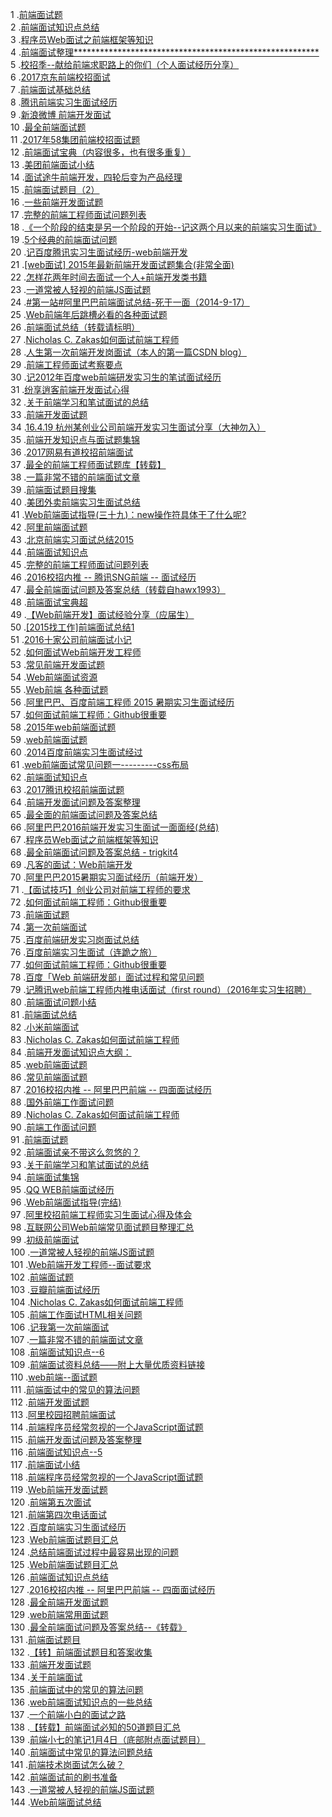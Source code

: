 1 .[前端面试题](http://blog.csdn.net/kongjiea/article/details/46341575?locationNum=7&fps=1)  
2 .[前端面试知识点总结](http://blog.csdn.net/djfdbmbj/article/details/53138155?locationNum=15&fps=1)  
3 .[程序员Web面试之前端框架等知识](http://blog.csdn.net/powertoolsteam/article/details/36657609?locationNum=13&fps=1)  
4 .[前端面试整理********************************************************](http://blog.csdn.net/cometwo/article/details/50717070?locationNum=5&fps=1)  
5 .[校招季--献给前端求职路上的你们（个人面试经历分享）](http://blog.csdn.net/i10630226/article/details/52012518?locationNum=1&fps=1)  
6 .[2017京东前端校招面试](http://blog.csdn.net/datou0529/article/details/52497249?locationNum=3&fps=1)  
7 .[前端面试基础总结](http://blog.csdn.net/u014346301/article/details/52144081?locationNum=2&fps=1)  
8 .[腾讯前端实习生面试经历](http://blog.csdn.net/tianxuezhi_s/article/details/23020577?locationNum=8&fps=1)  
9 .[新浪微博 前端开发面试](http://blog.csdn.net/jianxinss/article/details/6885188?locationNum=4&fps=1)  
10 .[最全前端面试题](http://blog.csdn.net/ruanjianshubiao/article/details/52954124?locationNum=10&fps=1)  
11 .[2017年58集团前端校招面试题](http://blog.csdn.net/datou0529/article/details/52542336?locationNum=12&fps=1)  
12 .[前端面试宝典（内容很多，也有很多重复）](http://blog.csdn.net/liuwengai/article/details/52751565?locationNum=9&fps=1)  
13 .[美团前端面试小结](http://blog.csdn.net/VivianHope/article/details/46933485?locationNum=11&fps=1)  
14 .[面试途牛前端开发，四轮后变为产品经理](http://blog.csdn.net/Box_CSDN/article/details/49867565?locationNum=15&fps=1)  
15 .[前端面试题目（2）](http://blog.csdn.net/Jizhen_Tan/article/details/52426630?locationNum=8&fps=1)  
16 .[一些前端开发面试题](http://blog.csdn.net/u010874036/article/details/51582270?locationNum=3&fps=1)  
17 .[完整的前端工程师面试问题列表](http://blog.csdn.net/forlong401/article/details/8108728?locationNum=12&fps=1)  
18 .[《一个阶段的结束是另一个阶段的开始--记这两个月以来的前端实习生面试》](http://blog.csdn.net/u013228403/article/details/45604665?locationNum=5&fps=1)  
19 .[5个经典的前端面试问题](http://blog.csdn.net/csdnstudent/article/details/40401189?locationNum=7&fps=1)  
20 .[记百度腾讯实习生面试经历-web前端开发](http://blog.csdn.net/wuxinliulei/article/details/9125231?locationNum=15&fps=1)  
21 .[[web面试] 2015年最新前端开发面试题集合(非常全面)](http://blog.csdn.net/chenleismr/article/details/46325583?locationNum=11&fps=1)  
22 .[怎样花两年时间去面试一个人+前端开发类书籍](http://blog.csdn.net/snger/article/details/6968328?locationNum=1&fps=1)  
23 .[一道常被人轻视的前端JS面试题](http://blog.csdn.net/fengyinchao/article/details/50710599?locationNum=11&fps=1)  
24 .[#第一站#阿里巴巴前端面试总结-死于一面（2014-9-17）](http://blog.csdn.net/u012322734/article/details/39371431?locationNum=9&fps=1)  
25 .[Web前端年后跳槽必看的各种面试题](http://blog.csdn.net/kungfu_panda/article/details/38823935?locationNum=1&fps=1)  
26 .[前端面试总结（转载请标明）](http://blog.csdn.net/qq_17765229/article/details/51067287?locationNum=11&fps=1)  
27 .[Nicholas C. Zakas如何面试前端工程师](http://blog.csdn.net/FuDesign2008/article/details/7766747?locationNum=8&fps=1)  
28 .[人生第一次前端开发岗面试（本人的第一篇CSDN blog）](http://blog.csdn.net/xuxuede/article/details/52189957?locationNum=6&fps=1)  
29 .[前端工程师面试考察要点](http://blog.csdn.net/chenmoquan/article/details/20045903?locationNum=13&fps=1)  
30 .[记2012年百度web前端研发实习生的笔试面试经历](http://blog.csdn.net/theskyofxier/article/details/7546947?locationNum=11&fps=1)  
31 .[纷享逍客前端开发面试心得](http://blog.csdn.net/Szu_AKer/article/details/51312766?locationNum=14&fps=1)  
32 .[关于前端学习和笔试面试的总结](http://blog.csdn.net/bugDemo/article/details/16354543?locationNum=8&fps=1)  
33 .[前端开发面试题](http://blog.csdn.net/xiaobai0828/article/details/51332773?locationNum=11&fps=1)  
34 .[16.4.19 杭州某创业公司前端开发实习生面试分享（大神勿入）](http://blog.csdn.net/Suu_Q/article/details/51194390?locationNum=13&fps=1)  
35 .[前端开发知识点与面试题集锦](http://blog.csdn.net/u013267266/article/details/52107499?locationNum=5&fps=1)  
36 .[2017网易有道校招前端面试](http://blog.csdn.net/datou0529/article/details/52454864?locationNum=15&fps=1)  
37 .[最全的前端工程师面试题库【转载】](http://blog.csdn.net/u014411742/article/details/51917163?locationNum=8&fps=1)  
38 .[一篇非常不错的前端面试文章](http://blog.csdn.net/u013063153/article/details/52424170?locationNum=12&fps=1)  
39 .[前端面试题目搜集](http://blog.csdn.net/u012099645/article/details/50126373?locationNum=13&fps=1)  
40 .[美团外卖前端实习生面试总结](http://blog.csdn.net/u014787301/article/details/51376288?locationNum=4&fps=1)  
41 .[Web前端面试指导(三十九)：new操作符具体干了什么呢?](http://blog.csdn.net/lxcao/article/details/52792466?locationNum=13&fps=1)  
42 .[阿里前端面试题](http://blog.csdn.net/u010372981/article/details/47302271?locationNum=1&fps=1)  
43 .[北京前端实习面试总结2015](http://blog.csdn.net/u014267351/article/details/49204623?locationNum=9&fps=1)  
44 .[前端面试知识点](http://blog.csdn.net/qq_26297581/article/details/51549213?locationNum=4&fps=1)  
45 .[完整的前端工程师面试问题列表](http://blog.csdn.net/shanliangliuxing/article/details/8112944?locationNum=13&fps=1)  
46 .[2016校招内推 -- 腾讯SNG前端 -- 面试经历](http://blog.csdn.net/haluoluo211/article/details/51374895?locationNum=8&fps=1)  
47 .[最全前端面试问题及答案总结（转载自hawx1993）](http://blog.csdn.net/Lovejulyer/article/details/52038874?locationNum=4&fps=1)  
48 .[前端面试宝典超](http://blog.csdn.net/sinat_17775997/article/details/52298516?locationNum=1&fps=1)  
49 .[【Web前端开发】面试经验分享（应届生）](http://blog.csdn.net/xi_2130/article/details/52738911?locationNum=3&fps=1)  
50 .[[2015找工作]前端面试总结1](http://blog.csdn.net/damogu1030/article/details/39368985?locationNum=5&fps=1)  
51 .[2016十家公司前端面试小记](http://blog.csdn.net/fengyinchao/article/details/50740978?locationNum=6&fps=1)  
52 .[如何面试Web前端开发工程师](http://blog.csdn.net/ysydao/article/details/7701278?locationNum=10&fps=1)  
53 .[常见前端开发面试题](http://blog.csdn.net/u012038144/article/details/40222491?locationNum=14&fps=1)  
54 .[Web前端面试资源](http://blog.csdn.net/zxy9602/article/details/50791040?locationNum=5&fps=1)  
55 .[Web前端 各种面试题](http://blog.csdn.net/dazhi_100/article/details/37762751?locationNum=4&fps=1)  
56 .[阿里巴巴、百度前端工程师  2015 暑期实习生面试经历](http://blog.csdn.net/wustzbq0713/article/details/46005431?locationNum=1&fps=1)  
57 .[如何面试前端工程师：Github很重要](http://blog.csdn.net/comeonJ/article/details/18038631?locationNum=2&fps=1)  
58 .[2015年web前端面试题](http://blog.csdn.net/andybbc/article/details/50588100?locationNum=8&fps=1)  
59 .[web前端面试题](http://blog.csdn.net/csdn_chenli/article/details/52046546?locationNum=7&fps=1)  
60 .[2014百度前端实习生面试经过](http://blog.csdn.net/laiqingnan/article/details/27228643?locationNum=4&fps=1)  
61 .[web前端面试常见问题一---------css布局](http://blog.csdn.net/u012763269/article/details/46593007?locationNum=9&fps=1)  
62 .[前端面试知识点](http://blog.csdn.net/carla4/article/details/45644489?locationNum=12&fps=1)  
63 .[2017腾讯校招前端面试题](http://blog.csdn.net/datou0529/article/details/52675928?locationNum=11&fps=1)  
64 .[前端开发面试问题及答案整理](http://blog.csdn.net/qq_20389175/article/details/51119510?locationNum=9&fps=1)  
65 .[最全面的前端面试问题及答案总结](http://blog.csdn.net/zhaoxinglin123/article/details/47018433?locationNum=15&fps=1)  
66 .[阿里巴巴2016前端开发实习生面试一面面经(总结)](http://blog.csdn.net/qq_26563171/article/details/51445957?locationNum=14&fps=1)  
67 .[程序员Web面试之前端框架等知识](http://blog.csdn.net/ComponentOneSupport/article/details/40782189?locationNum=7&fps=1)  
68 .[最全前端面试问题及答案总结 - trigkit4](http://blog.csdn.net/god_7z1/article/details/46994019?locationNum=1&fps=1)  
69 .[凡客的面试：Web前端开发](http://blog.csdn.net/ysydao/article/details/7701288?locationNum=6&fps=1)  
70 .[阿里巴巴2015暑期实习面试经历（前端开发）](http://blog.csdn.net/u012263973/article/details/44876579?locationNum=2&fps=1)  
71 .[【面试技巧】创业公司对前端工程师的要求](http://blog.csdn.net/u011413061/article/details/50251409?locationNum=10&fps=1)  
72 .[如何面试前端工程师：Github很重要](http://blog.csdn.net/likaiwalkman/article/details/17764283?locationNum=3&fps=1)  
73 .[前端面试题](http://blog.csdn.net/shiqianrongcsdn/article/details/47070257?locationNum=7&fps=1)  
74 .[第一次前端面试](http://blog.csdn.net/u014291497/article/details/48639651?locationNum=3&fps=1)  
75 .[百度前端研发实习岗面试总结](http://blog.csdn.net/QiuHuanmin/article/details/50728032?locationNum=3&fps=1)  
76 .[百度前端实习生面试（连跪之旅）](http://blog.csdn.net/neal1991/article/details/50803978?locationNum=7&fps=1)  
77 .[如何面试前端工程师：Github很重要](http://blog.csdn.net/hsany330/article/details/17924019?locationNum=4&fps=1)  
78 .[百度「Web 前端研发部」面试过程和常见问题](http://blog.csdn.net/formyth/article/details/44306191?locationNum=6&fps=1)  
79 .[记腾讯web前端工程师内推电话面试（first round）（2016年实习生招聘）](http://blog.csdn.net/JessieCoder/article/details/50864157?locationNum=8&fps=1)  
80 .[前端面试问题小结](http://blog.csdn.net/peace_of_soul/article/details/43643815?locationNum=8&fps=1)  
81 .[前端面试总结](http://blog.csdn.net/zoupeng163/article/details/31816935?locationNum=6&fps=1)  
82 .[小米前端面试](http://blog.csdn.net/grain1101/article/details/42652643?locationNum=5&fps=1)  
83 .[Nicholas C. Zakas如何面试前端工程师](http://blog.csdn.net/alwaysxihe/article/details/45561481?locationNum=6&fps=1)  
84 .[前端开发面试知识点大纲：](http://blog.csdn.net/niuyaotian/article/details/51253615?locationNum=2&fps=1)  
85 .[web前端面试题](http://blog.csdn.net/yhd0916/article/details/52299275?locationNum=9&fps=1)  
86 .[常见前端面试题](http://blog.csdn.net/basycia/article/details/50500048?locationNum=9&fps=1)  
87 .[2016校招内推 -- 阿里巴巴前端 -- 四面面试经历](http://blog.csdn.net/haluoluo211/article/details/51374788?locationNum=10&fps=1)  
88 .[国外前端工作面试问题](http://blog.csdn.net/u014610535/article/details/40389475?locationNum=1&fps=1)  
89 .[Nicholas C. Zakas如何面试前端工程师](http://blog.csdn.net/LZG0321/article/details/7466786?locationNum=7&fps=1)  
90 .[前端工作面试问题](http://blog.csdn.net/yuzhongkai/article/details/50972081?locationNum=13&fps=1)  
91 .[前端面试题](http://blog.csdn.net/u013638493/article/details/40518091?locationNum=10&fps=1)  
92 .[前端面试亲不带这么忽悠的？](http://blog.csdn.net/qishuai1986/article/details/7994435?locationNum=4&fps=1)  
93 .[关于前端学习和笔试面试的总结](http://blog.csdn.net/fzzying3/article/details/42102511?locationNum=9&fps=1)  
94 .[前端面试集锦](http://blog.csdn.net/zhangchen124/article/details/51911422?locationNum=3&fps=1)  
95 .[QQ WEB前端面试经历](http://blog.csdn.net/qwop446/article/details/50752079?locationNum=10&fps=1)  
96 .[Web前端面试指导(完结)](http://blog.csdn.net/lxcao/article/details/53011255?locationNum=4&fps=1)  
97 .[阿里校招前端工程师实习生面试心得及体会](http://blog.csdn.net/lxh18103855877/article/details/44278545?locationNum=14&fps=1)  
98 .[互联网公司Web前端常见面试题目整理汇总](http://blog.csdn.net/ourpush/article/details/52822068?locationNum=2&fps=1)  
99 .[初级前端面试](http://blog.csdn.net/u013778905/article/details/52740839?locationNum=6&fps=1)  
100 .[一道常被人轻视的前端JS面试题](http://blog.csdn.net/posonrick/article/details/50777382?locationNum=9&fps=1)  
101 .[Web前端开发工程师--面试要求](http://blog.csdn.net/makel12/article/details/47002407?locationNum=5&fps=1)  
102 .[前端面试题](http://blog.csdn.net/pengwupeng2008/article/details/42024543?locationNum=3&fps=1)  
103 .[豆瓣前端面试经历](http://blog.csdn.net/qq328691560/article/details/51265057?locationNum=1&fps=1)  
104 .[Nicholas C. Zakas如何面试前端工程师](http://blog.csdn.net/hbysj/article/details/7607032?locationNum=9&fps=1)  
105 .[前端工作面试HTML相关问题](http://blog.csdn.net/formyth/article/details/42397299?locationNum=4&fps=1)  
106 .[记我第一次前端面试](http://blog.csdn.net/didiaidada/article/details/45332607?locationNum=8&fps=1)  
107 .[一篇非常不错的前端面试文章](http://blog.csdn.net/heye13/article/details/51813831?locationNum=7&fps=1)  
108 .[前端面试知识点--6](http://blog.csdn.net/liuwengai/article/details/52685136?locationNum=14&fps=1)  
109 .[前端面试资料总结——附上大量优质资料链接](http://blog.csdn.net/liusheng95/article/details/51234089?locationNum=5&fps=1)  
110 .[web前端--面试题](http://blog.csdn.net/u014737662/article/details/50922729?locationNum=15&fps=1)  
111 .[前端面试中的常见的算法问题](http://blog.csdn.net/MR_LP/article/details/53836823?locationNum=14&fps=1)  
112 .[前端开发面试题](http://blog.csdn.net/peakchen_90/article/details/52555257?locationNum=3&fps=1)  
113 .[阿里校园招聘前端面试](http://blog.csdn.net/liucm666/article/details/39557845?locationNum=12&fps=1)  
114 .[前端程序员经常忽视的一个JavaScript面试题](http://blog.csdn.net/xsj_blog/article/details/51690490?locationNum=5&fps=1)  
115 .[前端开发面试问题及答案整理](http://blog.csdn.net/wenzhihui_2010/article/details/50731195?locationNum=10&fps=1)  
116 .[前端面试知识点--5](http://blog.csdn.net/liuwengai/article/details/52684947?locationNum=6&fps=1)  
117 .[前端面试小结](http://blog.csdn.net/hwhsong/article/details/51852465?locationNum=2&fps=1)  
118 .[前端程序员经常忽视的一个JavaScript面试题](http://blog.csdn.net/bluehire/article/details/50674220?locationNum=7&fps=1)  
119 .[Web前端开发面试题](http://blog.csdn.net/qq_33559304/article/details/53191483?locationNum=2&fps=1)  
120 .[前端第五次面试](http://blog.csdn.net/didiaidada/article/details/45914607?locationNum=6&fps=1)  
121 .[前端第四次电话面试](http://blog.csdn.net/didiaidada/article/details/45825499?locationNum=6&fps=1)  
122 .[百度前端实习生面试经历](http://blog.csdn.net/sinat_27088253/article/details/53705502?locationNum=14&fps=1)  
123 .[Web前端面试题目汇总](http://blog.csdn.net/zpwmail/article/details/51262927?locationNum=13&fps=1)  
124 .[总结前端面试过程中最容易出现的问题](http://blog.csdn.net/qq_30325409/article/details/51162409?locationNum=15&fps=1)  
125 .[Web前端面试题目汇总](http://blog.csdn.net/peishuaifei/article/details/52456642?locationNum=10&fps=1)  
126 .[前端面试知识点总结](http://blog.csdn.net/zyf__java/article/details/53185507?locationNum=2&fps=1)  
127 .[2016校招内推 -- 阿里巴巴前端 -- 四面面试经历](http://blog.csdn.net/hellochenlu/article/details/52182622?locationNum=14&fps=1)  
128 .[最全前端开发面试题](http://blog.csdn.net/zgrkaka/article/details/53633956?locationNum=12&fps=1)  
129 .[web前端常用面试题](http://blog.csdn.net/u010937196/article/details/38478807?locationNum=3&fps=1)  
130 .[最全前端面试问题及答案总结--《转载》](http://blog.csdn.net/qq_30325409/article/details/52274238?locationNum=2&fps=1)  
131 .[前端面试题目](http://blog.csdn.net/u013962049/article/details/52692458?locationNum=10&fps=1)  
132 .[【转】前端面试题目和答案收集](http://blog.csdn.net/abczdefg/article/details/53147991?locationNum=13&fps=1)  
133 .[前端开发面试题](http://blog.csdn.net/yangxiaoyang21/article/details/50894990?locationNum=7&fps=1)  
134 .[关于前端面试](http://blog.csdn.net/u012054869/article/details/53503330?locationNum=14&fps=1)  
135 .[前端面试中的常见的算法问题](http://blog.csdn.net/bb_it007/article/details/53465203?locationNum=11&fps=1)  
136 .[web前端面试知识点的一些总结](http://blog.csdn.net/qq_32279193/article/details/53142700?locationNum=1&fps=1)  
137 .[一个前端小白的面试之路](http://blog.csdn.net/QingFeng_or_qinfeng/article/details/52854319?locationNum=15&fps=1)  
138 .[【转载】前端面试必知的50道题目汇总](http://blog.csdn.net/l1109883924/article/details/53640131?locationNum=11&fps=1)  
139 .[前端小七的笔记1月4日（底部附点面试题目）](http://blog.csdn.net/weixin_37252743/article/details/54023518?locationNum=12&fps=1)  
140 .[前端面试中常见的算法问题总结](http://blog.csdn.net/qq_32506555/article/details/52982644?locationNum=2&fps=1)  
141 .[前端技术岗面试怎么破？](http://blog.csdn.net/lino_yao/article/details/52212139?locationNum=5&fps=1)  
142 .[前端面试前的刷书准备](http://blog.csdn.net/mo5520150/article/details/50907136?locationNum=12&fps=1)  
143 .[一道常被人轻视的前端JS面试题](http://blog.csdn.net/u012028371/article/details/52945952?locationNum=12&fps=1)  
144 .[Web前端面试总结](http://blog.csdn.net/hcy0404/article/details/53689494?locationNum=15&fps=1)  
